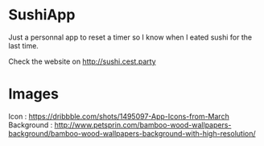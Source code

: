 # SushiApp
Just a personnal app to reset a timer so I know when I eated sushi for the last time.

Check the website on http://sushi.cest.party

# Images
Icon : https://dribbble.com/shots/1495097-App-Icons-from-March
Background : http://www.petsprin.com/bamboo-wood-wallpapers-background/bamboo-wood-wallpapers-background-with-high-resolution/
